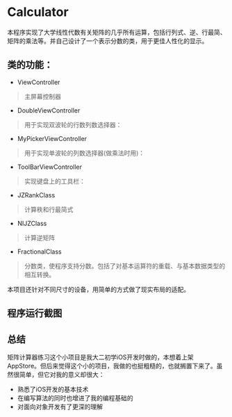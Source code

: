 # Calculator

本程序实现了大学线性代数有关矩阵的几乎所有运算，包括行列式、逆、行最简、矩阵的乘法等。并自己设计了一个表示分数的类，用于更佳人性化的显示。

## 类的功能：
* ViewController
>主屏幕控制器

* DoubleViewController
>用于实现双波轮的行数列数选择器：

* MyPickerViewController
>用于实现单波轮的列数选择器(做乘法时用)：

* ToolBarViewController
>实现键盘上的工具栏：

* JZRankClass
>计算秩和行最简式

* NIJZClass
>计算逆矩阵

* FractionalClass
>分数类，使程序支持分数。包括了对基本运算符的重载、与基本数据类型的相互转换。


本项目还针对不同尺寸的设备，用简单的方式做了现实布局的适配。



## 程序运行截图



## 总结
矩阵计算器练习这个小项目是我大二初学iOS开发时做的，本想着上架AppStore。但后来觉得这个小的项目，我做的也挺粗糙的，也就搁置下来了。虽然很简单，但它对我的意义却很大：
* 熟悉了iOS开发的基本技术 
* 在编写算法的同时也增进了我的编程基础的 
* 对面向对象开发有了更深的理解

